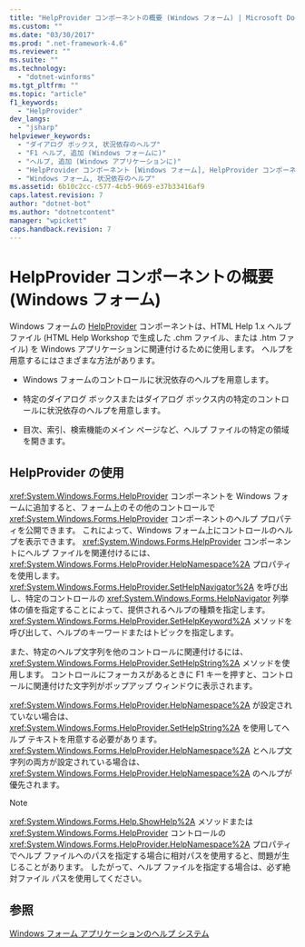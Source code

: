 ```yaml
---
title: "HelpProvider コンポーネントの概要 (Windows フォーム) | Microsoft Docs"
ms.custom: ""
ms.date: "03/30/2017"
ms.prod: ".net-framework-4.6"
ms.reviewer: ""
ms.suite: ""
ms.technology: 
  - "dotnet-winforms"
ms.tgt_pltfrm: ""
ms.topic: "article"
f1_keywords: 
  - "HelpProvider"
dev_langs: 
  - "jsharp"
helpviewer_keywords: 
  - "ダイアログ ボックス, 状況依存のヘルプ"
  - "F1 ヘルプ, 追加 (Windows フォームに)"
  - "ヘルプ, 追加 (Windows アプリケーションに)"
  - "HelpProvider コンポーネント [Windows フォーム], HelpProvider コンポーネントの概要"
  - "Windows フォーム, 状況依存のヘルプ"
ms.assetid: 6b10c2cc-c577-4cb5-9669-e37b33416af9
caps.latest.revision: 7
author: "dotnet-bot"
ms.author: "dotnetcontent"
manager: "wpickett"
caps.handback.revision: 7
---
```

# HelpProvider コンポーネントの概要 (Windows フォーム)
Windows フォームの [HelpProvider](../../../../docs/framework/winforms/controls/helpprovider-component-windows-forms.md) コンポーネントは、HTML Help 1.x ヘルプ ファイル \(HTML Help Workshop で生成した .chm ファイル、または .htm ファイル\) を Windows アプリケーションに関連付けるために使用します。  ヘルプを用意するにはさまざまな方法があります。  
  
-   Windows フォームのコントロールに状況依存のヘルプを用意します。  
  
-   特定のダイアログ ボックスまたはダイアログ ボックス内の特定のコントロールに状況依存のヘルプを用意します。  
  
-   目次、索引、検索機能のメイン ページなど、ヘルプ ファイルの特定の領域を開きます。  
  
## HelpProvider の使用  
 <xref:System.Windows.Forms.HelpProvider> コンポーネントを Windows フォームに追加すると、フォーム上のその他のコントロールで <xref:System.Windows.Forms.HelpProvider> コンポーネントのヘルプ プロパティを公開できます。  これによって、Windows フォーム上にコントロールのヘルプを表示できます。  <xref:System.Windows.Forms.HelpProvider> コンポーネントにヘルプ ファイルを関連付けるには、<xref:System.Windows.Forms.HelpProvider.HelpNamespace%2A> プロパティを使用します。  <xref:System.Windows.Forms.HelpProvider.SetHelpNavigator%2A> を呼び出し、特定のコントロールの <xref:System.Windows.Forms.HelpNavigator> 列挙体の値を指定することによって、提供されるヘルプの種類を指定します。  <xref:System.Windows.Forms.HelpProvider.SetHelpKeyword%2A> メソッドを呼び出して、ヘルプのキーワードまたはトピックを指定します。  
  
 また、特定のヘルプ文字列を他のコントロールに関連付けるには、<xref:System.Windows.Forms.HelpProvider.SetHelpString%2A> メソッドを使用します。  コントロールにフォーカスがあるときに F1 キーを押すと、コントロールに関連付けた文字列がポップアップ ウィンドウに表示されます。  
  
 <xref:System.Windows.Forms.HelpProvider.HelpNamespace%2A> が設定されていない場合は、<xref:System.Windows.Forms.HelpProvider.SetHelpString%2A> を使用してヘルプ テキストを用意する必要があります。  <xref:System.Windows.Forms.HelpProvider.HelpNamespace%2A> とヘルプ文字列の両方が設定されている場合は、<xref:System.Windows.Forms.HelpProvider.HelpNamespace%2A> のヘルプが優先されます。  
  
> [!NOTE]
>  <xref:System.Windows.Forms.Help.ShowHelp%2A> メソッドまたは <xref:System.Windows.Forms.HelpProvider> コントロールの <xref:System.Windows.Forms.HelpProvider.HelpNamespace%2A> プロパティでヘルプ ファイルへのパスを指定する場合に相対パスを使用すると、問題が生じることがあります。  したがって、ヘルプ ファイルを指定する場合は、必ず絶対ファイル パスを使用してください。  
  
## 参照  
 [Windows フォーム アプリケーションのヘルプ システム](../../../../docs/framework/winforms/advanced/help-systems-in-windows-forms-applications.md)